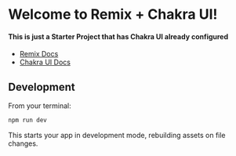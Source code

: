 # Welcome to Remix + Chakra UI!
#### This is just a Starter Project that has Chakra UI already configured

- [Remix Docs](https://remix.run/docs)
- [Chakra UI Docs](https://chakra-ui.com/docs/getting-started)

## Development

From your terminal:

```sh
npm run dev
```

This starts your app in development mode, rebuilding assets on file changes.
